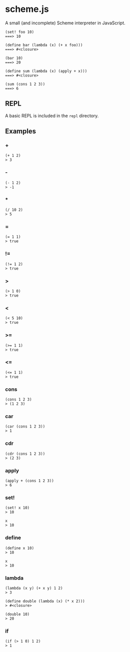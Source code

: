 # scheme.js

A small (and incomplete) Scheme interpreter in JavaScript.

    (set! foo 10)
    ===> 10

    (define bar (lambda (x) (+ x foo)))
    ===> #<closure>

    (bar 10)
    ===> 20

    (define sum (lambda (x) (apply + x)))
    ===> #<closure>

    (sum (cons 1 2 3))
    ===> 6

## REPL

A basic REPL is included in the `repl` directory.

## Examples

### +

    (+ 1 2)
    > 3

### -

    (- 1 2)
    > -1

### *

    (/ 10 2)
    > 5

### =

    (= 1 1)
    > true

### !=

    (!= 1 2)
    > true

### >

    (> 1 0)
    > true

### <

    (< 5 10)
    > true

### >=

    (>= 1 1)
    > true

### <=

    (<= 1 1)
    > true

### cons

    (cons 1 2 3)
    > (1 2 3)

### car

    (car (cons 1 2 3))
    > 1

### cdr

    (cdr (cons 1 2 3))
    > (2 3)

### apply

    (apply + (cons 1 2 3))
    > 6

### set!

    (set! x 10)
    > 10

    x
    > 10

### define

    (define x 10)
    > 10

    x
    > 10

### lambda

    (lambda (x y) (+ x y) 1 2)
    > 3

    (define double (lambda (x) (* x 2)))
    > #<closure>

    (double 10)
    > 20

### if

    (if (> 1 0) 1 2)
    > 1
